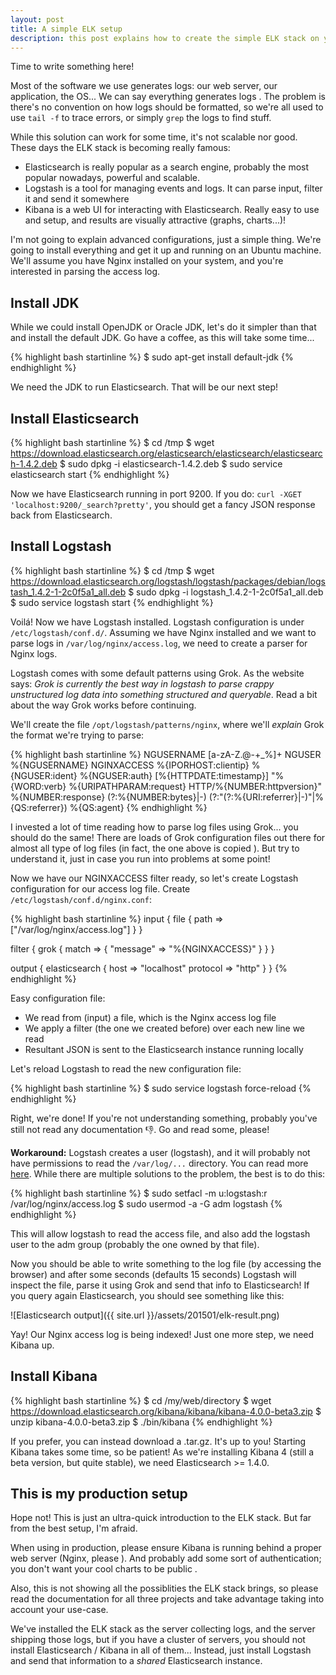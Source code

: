 ```yaml
---
layout: post
title: A simple ELK setup
description: this post explains how to create the simple ELK stack on your machine (ElasticSearch, Logstash and Kibana) for central logging and monitoring
---
```


Time to write something here!

Most of the software we use generates logs: our web server, our application, the OS... We can say everything generates logs <i class="em em-smile"></i>. The problem is there's no convention on how logs should be formatted, so we're all used to use ```tail -f``` to trace errors, or simply ```grep``` the logs to find stuff.

While this solution can work for some time, it's not scalable nor good. These days the ELK stack is becoming really famous:

* Elasticsearch is really popular as a search engine, probably the most popular nowadays, powerful and scalable.
* Logstash is a tool for managing events and logs. It can parse input, filter it and send it somewhere
* Kibana is a web UI for interacting with Elasticsearch. Really easy to use and setup, and results are visually attractive (graphs, charts...)!

I'm not going to explain advanced configurations, just a simple thing. We're going to install everything and get it up and running on an Ubuntu machine. We'll assume you have Nginx installed on your system, and you're interested in parsing the access log.

## Install JDK

While we could install OpenJDK or Oracle JDK, let's do it simpler than that and install the default JDK. Go have a coffee, as this will take some time...

{% highlight bash startinline %}
$ sudo apt-get install default-jdk
{% endhighlight %}

We need the JDK to run Elasticsearch. That will be our next step!

## Install Elasticsearch

{% highlight bash startinline %}
$ cd /tmp
$ wget https://download.elasticsearch.org/elasticsearch/elasticsearch/elasticsearch-1.4.2.deb
$ sudo dpkg -i elasticsearch-1.4.2.deb
$ sudo service elasticsearch start
{% endhighlight %}

Now we have Elasticsearch running in port 9200. If you do: ```curl -XGET 'localhost:9200/_search?pretty'```, you should get a fancy JSON response back from Elasticsearch.

## Install Logstash

{% highlight bash startinline %}
$ cd /tmp
$ wget https://download.elasticsearch.org/logstash/logstash/packages/debian/logstash_1.4.2-1-2c0f5a1_all.deb
$ sudo dpkg -i logstash_1.4.2-1-2c0f5a1_all.deb
$ sudo service logstash start
{% endhighlight %}

Voilá! Now we have Logstash installed. Logstash configuration is under ```/etc/logstash/conf.d/```. Assuming we have Nginx installed and we want to parse logs in ```/var/log/nginx/access.log```, we need to create a parser for Nginx logs.

Logstash comes with some default patterns using Grok. As the website says: *Grok is currently the best way in logstash to parse crappy unstructured log data into something structured and queryable*. Read a bit about the way Grok works before continuing.

We'll create the file ```/opt/logstash/patterns/nginx```, where we'll *explain* Grok the format we're trying to parse:

{% highlight bash startinline %}
NGUSERNAME [a-zA-Z\.\@\-\+_%]+
NGUSER %{NGUSERNAME}
NGINXACCESS %{IPORHOST:clientip} %{NGUSER:ident} %{NGUSER:auth} \[%{HTTPDATE:timestamp}\] "%{WORD:verb} %{URIPATHPARAM:request} HTTP/%{NUMBER:httpversion}" %{NUMBER:response} (?:%{NUMBER:bytes}|-) (?:"(?:%{URI:referrer}|-)"|%{QS:referrer}) %{QS:agent}
{% endhighlight %}

I invested a lot of time reading how to parse log files using Grok... you should do the same! There are loads of Grok configuration files out there for almost all type of log files (in fact, the one above is copied <i class="em em-smile"></i>). But try to understand it, just in case you run into problems at some point!

Now we have our NGINXACCESS filter ready, so let's create Logstash configuration for our access log file. Create ```/etc/logstash/conf.d/nginx.conf```:

{% highlight bash startinline %}
input {
  file {
    path => ["/var/log/nginx/access.log"]
  }
}

filter {
  grok {
    match => { "message" => "%{NGINXACCESS}" }
  }
}

output {
  elasticsearch {
  	host => "localhost"
  	protocol => "http"
  }
}
{% endhighlight %}

Easy configuration file:

* We read from (input) a file, which is the Nginx access log file
* We apply a filter (the one we created before) over each new line we read
* Resultant JSON is sent to the Elasticsearch instance running locally

Let's reload Logstash to read the new configuration file:

{% highlight bash startinline %}
$ sudo service logstash force-reload
{% endhighlight %}

Right, we're done! If you're not understanding something, probably you've still not read any documentation :-1:. Go and read some, please!

__Workaround:__ Logstash creates a user (logstash), and it will probably not have permissions to read the ```/var/log/...``` directory. You can read more [here](https://github.com/elasticsearch/logstash/pull/1398). While there are multiple solutions to the problem, the best is to do this:

{% highlight bash startinline %}
$ sudo setfacl -m u:logstash:r /var/log/nginx/access.log
$ sudo usermod -a -G adm logstash
{% endhighlight %}

This will allow logstash to read the access file, and also add the logstash user to the adm group (probably the one owned by that file).

Now you should be able to write something to the log file (by accessing the browser) and after some seconds (defaults 15 seconds) Logstash will inspect the file, parse it using Grok and send that info to Elasticsearch! If you query again Elasticsearch, you should see something like this:

![Elasticsearch output]({{ site.url }}/assets/201501/elk-result.png)

Yay! Our Nginx access log is being indexed! Just one more step, we need Kibana up.

## Install Kibana

{% highlight bash startinline %}
$ cd /my/web/directory
$ wget https://download.elasticsearch.org/kibana/kibana/kibana-4.0.0-beta3.zip
$ unzip kibana-4.0.0-beta3.zip
$ ./bin/kibana
{% endhighlight %}

If you prefer, you can instead download a .tar.gz. It's up to you! Starting Kibana takes some time, so be patient! As we're installing Kibana 4 (still a beta version, but quite stable), we need Elasticsearch >= 1.4.0.

## This is my production setup

Hope not! This is just an ultra-quick introduction to the ELK stack. But far from the best setup, I'm afraid.

When using in production, please ensure Kibana is running behind a proper web server (Nginx, please <i class="em em---1"></i>). And probably add some sort of authentication; you don't want your cool charts to be public <i class="em em-smile"></i>.

Also, this is not showing all the possiblities the ELK stack brings, so please read the documentation for all three projects and take advantage taking into account your use-case.

We've installed the ELK stack as the server collecting logs, and the server shipping those logs, but if you have a cluster of servers, you should not install Elasticsearch / Kibana in all of them... Instead, just install Logstash and send that information to a *shared* Elasticsearch instance.
